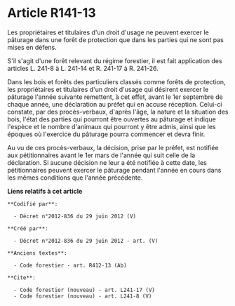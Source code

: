 # Article R141-13

Les propriétaires et titulaires d'un droit d'usage ne peuvent exercer le pâturage dans une forêt de protection que dans les
parties qui ne sont pas mises en défens.

S'il s'agit d'une forêt relevant du régime forestier, il est fait application des articles L. 241-8 à L. 241-14 et R. 241-17
à R. 241-26.

Dans les bois et forêts des particuliers classés comme forêts de protection, les propriétaires et titulaires d'un droit
d'usage qui désirent exercer le pâturage l'année suivante remettent, à cet effet, avant le 1er septembre de chaque année, une
déclaration au préfet qui en accuse réception. Celui-ci constate, par des procès-verbaux, d'après l'âge, la nature et la
situation des bois, l'état des parties qui pourront être ouvertes au pâturage et indique l'espèce et le nombre d'animaux qui
pourront y être admis, ainsi que les époques où l'exercice du pâturage pourra commencer et devra finir.

Au vu de ces procès-verbaux, la décision, prise par le préfet, est notifiée aux pétitionnaires avant le 1er mars de l'année
qui suit celle de la déclaration. Si aucune décision ne leur a été notifiée à cette date, les pétitionnaires peuvent exercer
le pâturage pendant l'année en cours dans les mêmes conditions que l'année précédente.

**Liens relatifs à cet article**

	**Codifié par**:

	  - Décret n°2012-836 du 29 juin 2012 (V)

	**Créé par**:

	  - Décret n°2012-836 du 29 juin 2012 - art. (V)

	**Anciens textes**:

	  - Code forestier - art. R412-13 (Ab)

	**Cite**:

	  - Code forestier (nouveau) - art. L241-17 (V)
	  - Code forestier (nouveau) - art. L241-8 (V)
